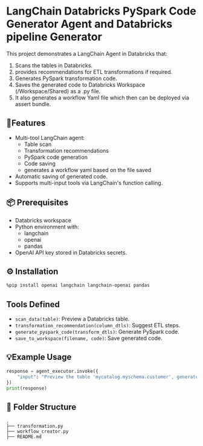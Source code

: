 # LangChain Databricks PySpark Code Generator Agent and Databricks pipeline Generator

This project demonstrates a LangChain Agent in Databricks that:

1. Scans the tables in Databricks.
2. provides recommendations for ETL transformations if required.
3. Generates PySpark transformation code.
4. Saves the generated code to Databricks Workspace (/Workspace/Shared) as a .py file.
5. It also generates a workflow Yaml file which then can be deployed via assert bundle.

## 🚀Features
- Multi-tool LangChain agent:
  - Table scan
  - Transformation recommendations
  - PySpark code generation
  - Code saving
  - generates a workflow yaml based on the file saved
- Automatic saving of generated code.
- Supports multi-input tools via LangChain's function calling.

## 📦 Prerequisites
- Databricks workspace
- Python environment with:
  - langchain
  - openai
  - pandas
- OpenAI API key stored in Databricks secrets.

## ⚙ Installation
```bash
%pip install openai langchain langchain-openai pandas
```

## Tools Defined
- `scan_data(table)`: Preview a Databricks table.
- `transformation_recommendation(column_dtls)`: Suggest ETL steps.
- `generate_pyspark_code(transform_dtls)`: Generate PySpark code.
- `save_to_workspace(filename, code)`: Save generated code.

## 💡Example Usage
```python
response = agent_executor.invoke({
    "input": "Preview the table 'mycatalog.myschema.customer', generate Spark code to clean it, and save as 'customer_clean.py'."
})
print(response)
```

## 📁 Folder Structure
```
.
├── transformation.py
├── workflow_creator.py
├── README.md
```

